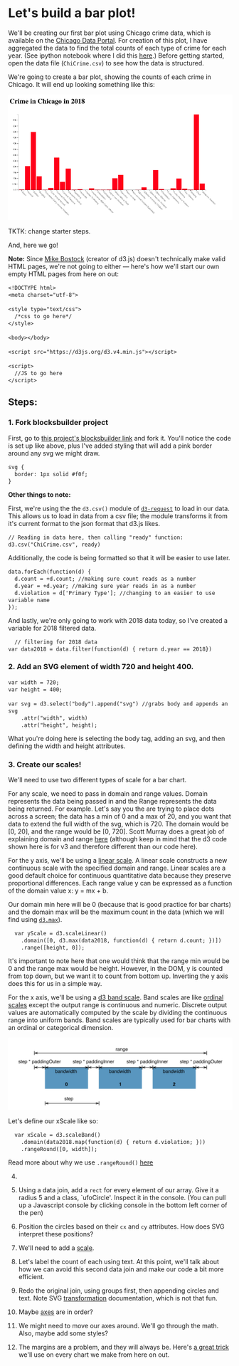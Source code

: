 # Let's build a bar plot!

We'll be creating our first bar plot using Chicago crime data, which is available on the [Chicago Data Portal](https://data.cityofchicago.org/Public-Safety/Crimes-2001-to-present/ijzp-q8t2). For creation of this plot, I have aggregated the data to find the total counts of each type of crime for each year. (See ipython notebook where I did this [here](data/transformChiCrimeData.ipynb).) Before getting started, open the data file (`ChiCrime.csv`) to see how the data is structured.

We're going to create a bar plot, showing the counts of each crime in Chicago. It will end up looking something like this:

![static scatter](imgs/finishedBar2018.png)

TKTK: change starter steps.

And, here we go!

**Note:** Since [Mike Bostock](https://bost.ocks.org/mike/) (creator of d3.js) doesn't technically make valid HTML pages, we're not going to either — here's how we'll start our own empty HTML pages from here on out:

  ```
  <!DOCTYPE html>
  <meta charset="utf-8">

  <style type="text/css">
    /*css to go here*/
  </style>

  <body></body>

 <script src="https://d3js.org/d3.v4.min.js"></script>
 
  <script>
    //JS to go here
  </script>

  ```
  
## Steps:

### 1. Fork blocksbuilder project

First, go to [this project's blocksbuilder link](https://blockbuilder.org/molliemarie/22c1107f4226f64cba9df6a1f4e09408) and fork it. You'll notice the code is set up like above, plus I've added styling that will add a pink border around any svg we might draw.

  ```
  svg {
    border: 1px solid #f0f;
  }
  ```
  
  **Other things to note:**
  
  First, we're using the the `d3.csv()` module of [`d3-request`](https://github.com/d3/d3-request) to load in our data. This allows us to load in data from a csv file; the module transforms it from it's current format to the json format that d3.js likes. 
  
  ```
  // Reading in data here, then calling "ready" function:
  d3.csv("ChiCrime.csv", ready)
  ```
  
  Additionally, the code is being formatted so that it will be easier to use later. 
  
  ```
  data.forEach(function(d) {
    d.count = +d.count; //making sure count reads as a number
    d.year = +d.year; //making sure year reads in as a number
    d.violation = d['Primary Type']; //changing to an easier to use variable name
  });
  ```
  
  And lastly, we're only going to work with 2018 data today, so I've created a variable for 2018 filtered data.
  
  ```
    // filtering for 2018 data
  var data2018 = data.filter(function(d) { return d.year == 2018})
  ```
  
  
### 2. Add an SVG element of width 720 and height 400.

```
var width = 720;
var height = 400;

var svg = d3.select("body").append("svg") //grabs body and appends an svg
    .attr("width", width)
    .attr("height", height);
```

What you're doing here is selecting the body tag, adding an svg, and then defining the width and height attributes.

### 3. Create our scales! 

We'll need to use two different types of scale for a bar chart.

For any scale, we need to pass in domain and range values. Domain represents the data being passed in and the Range represents the data being returned. For example. Let's say you the are trying to place dots across a screen; the data has a min of 0 and a max of 20, and you want that data to extend the full width of the svg, which is 720. The domain would be [0, 20], and the range would be [0, 720]. Scott Murray does a great job of explaining domain and range [here](https://alignedleft.com/tutorials/d3/scales) (although keep in mind that the d3 code shown here is for v3 and therefore different than our code here). 

For the y axis, we'll be using a [linear scale](https://github.com/d3/d3-scale/blob/master/README.md#linear-scales). A linear scale constructs a new continuous scale with the specified domain and range. Linear scales are a good default choice for continuous quantitative data because they preserve proportional differences. Each range value y can be expressed as a function of the domain value x: y = mx + b.

Our domain min here will be 0 (because that is good practice for bar charts) and the domain max will be the maximum count in the data (which we will find using [`d3.max`](https://github.com/d3/d3-array#max)).

```
  var yScale = d3.scaleLinear()
    .domain([0, d3.max(data2018, function(d) { return d.count; })])
    .range([height, 0]);
```

It's important to note here that one would think that the range min would be 0 and the range max would be height. However, in the DOM, y is counted from top down, but we want it to count from bottom up. Inverting the y axis does this for us in a simple way.

For the x axis, we'll be using a [d3 band scale](https://github.com/d3/d3-scale/blob/master/README.md#scaleBand). Band scales are like [ordinal scales](https://github.com/d3/d3-scale/blob/master/README.md#ordinal-scales) except the output range is continuous and numeric. Discrete output values are automatically computed by the scale by dividing the continuous range into uniform bands. Band scales are typically used for bar charts with an ordinal or categorical dimension. 

![static scatter](imgs/bandScale.png)

Let's define our xScale like so:

```
  var xScale = d3.scaleBand()
    .domain(data2018.map(function(d) { return d.violation; }))
    .rangeRound([0, width]);
```

Read more about why we use `.rangeRound()` [here](https://github.com/d3/d3-scale#continuous_rangeRound)

4. 

3. Using a data join, add a `rect` for every element of our array. Give it a radius 5 and a class, `ufoCircle'. Inspect it in the console. (You can pull up a Javascript console by clicking console in the bottom left corner of the pen)
 5. Position the circles based on their `cx` and `cy` attributes. How does SVG interpret these positions?
 6. We'll need to add a [scale](https://github.com/d3/d3-scale/blob/master/README.md).
 7. Let's label the count of each using text. At this point, we'll talk about how we can avoid this second data join and make our code a bit more efficient.
 8. Redo the original join, using groups first, then appending circles and text. Note SVG [transformation](http://www.w3.org/TR/SVG/coords.html) documentation, which is not that fun. 
 9. Maybe [axes](https://github.com/d3/d3-axis/blob/master/README.md) are in order?  
 10. We might need to move our axes around. We'll go through the math. Also, maybe add some styles?
 11. The margins are a problem, and they will always be. Here's [a great trick](https://bl.ocks.org/mbostock/3019563) we'll use on every chart we make from here on out.
  
  
